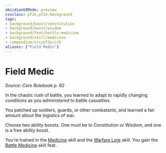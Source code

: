 ```yaml
---
obsidianUIMode: preview
cssclass: pf2e,pf2e-background
tags:
- background/boost/constitution
- background/boost/wisdom
- background/feat/battle-medicine
- background/skill/medicine
- compendium/src/pf2e/crb
aliases: ["Field Medic"]
---
```

# Field Medic
*Source: Core Rulebook p. 62*  

In the chaotic rush of battle, you learned to adapt to rapidly changing conditions as you administered to battle casualties.

You patched up soldiers, guards, or other combatants, and learned a fair amount about the logistics of war.

Choose two ability boosts. One must be to Constitution or Wisdom, and one is a free ability boost.

You're trained in the [Medicine](/compendium/skills.md#Medicine) skill and the [Warfare Lore](/compendium/skills.md#Lore) skill. You gain the [Battle Medicine](/compendium/feats/battle-medicine.md) skill feat.